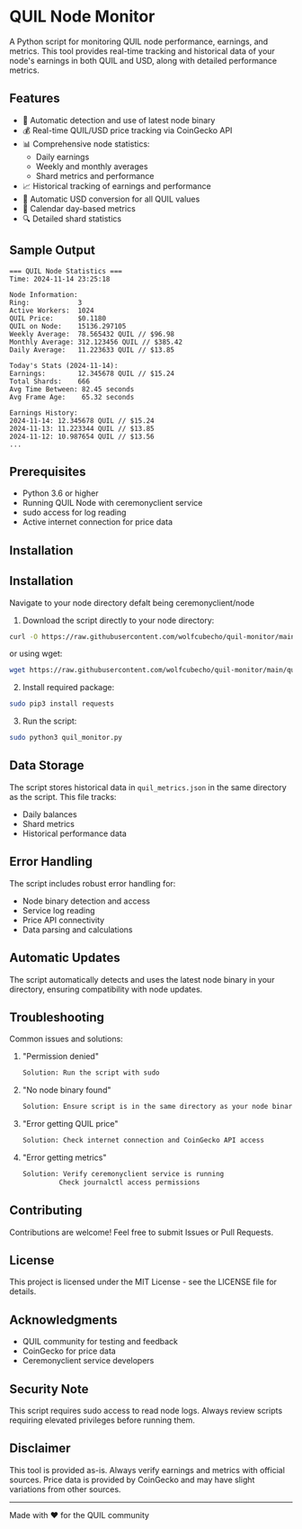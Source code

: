 # QUIL Node Monitor

A Python script for monitoring QUIL node performance, earnings, and metrics. This tool provides real-time tracking and historical data of your node's earnings in both QUIL and USD, along with detailed performance metrics.

## Features

- 🔄 Automatic detection and use of latest node binary
- 💰 Real-time QUIL/USD price tracking via CoinGecko API
- 📊 Comprehensive node statistics:
  - Daily earnings
  - Weekly and monthly averages
  - Shard metrics and performance
- 📈 Historical tracking of earnings and performance
- 💱 Automatic USD conversion for all QUIL values
- 📅 Calendar day-based metrics
- 🔍 Detailed shard statistics

## Sample Output
```
=== QUIL Node Statistics ===
Time: 2024-11-14 23:25:18

Node Information:
Ring:            3
Active Workers:  1024
QUIL Price:      $0.1180
QUIL on Node:    15136.297105
Weekly Average:  78.565432 QUIL // $96.98
Monthly Average: 312.123456 QUIL // $385.42
Daily Average:   11.223633 QUIL // $13.85

Today's Stats (2024-11-14):
Earnings:        12.345678 QUIL // $15.24
Total Shards:    666
Avg Time Between: 82.45 seconds
Avg Frame Age:    65.32 seconds

Earnings History:
2024-11-14: 12.345678 QUIL // $15.24
2024-11-13: 11.223344 QUIL // $13.85
2024-11-12: 10.987654 QUIL // $13.56
...
```

## Prerequisites

- Python 3.6 or higher
- Running QUIL Node with ceremonyclient service
- sudo access for log reading
- Active internet connection for price data

## Installation

## Installation

Navigate to your node directory defalt being ceremonyclient/node
1. Download the script directly to your node directory:
```bash
curl -O https://raw.githubusercontent.com/wolfcubecho/quil-monitor/main/quil_monitor.py && chmod +x quil_monitor.py
```
or using wget:
```bash
wget https://raw.githubusercontent.com/wolfcubecho/quil-monitor/main/quil_monitor.py && chmod +x quil_monitor.py
```

2. Install required package:
```bash
sudo pip3 install requests
```

3. Run the script:
```bash
sudo python3 quil_monitor.py
```

## Data Storage

The script stores historical data in `quil_metrics.json` in the same directory as the script. This file tracks:
- Daily balances
- Shard metrics
- Historical performance data

## Error Handling

The script includes robust error handling for:
- Node binary detection and access
- Service log reading
- Price API connectivity
- Data parsing and calculations

## Automatic Updates

The script automatically detects and uses the latest node binary in your directory, ensuring compatibility with node updates.

## Troubleshooting

Common issues and solutions:

1. "Permission denied"
   ```bash
   Solution: Run the script with sudo
   ```

2. "No node binary found"
   ```bash
   Solution: Ensure script is in the same directory as your node binary
   ```

3. "Error getting QUIL price"
   ```bash
   Solution: Check internet connection and CoinGecko API access
   ```

4. "Error getting metrics"
   ```bash
   Solution: Verify ceremonyclient service is running
            Check journalctl access permissions
   ```

## Contributing

Contributions are welcome! Feel free to submit Issues or Pull Requests.

## License

This project is licensed under the MIT License - see the LICENSE file for details.

## Acknowledgments

- QUIL community for testing and feedback
- CoinGecko for price data
- Ceremonyclient service developers

## Security Note

This script requires sudo access to read node logs. Always review scripts requiring elevated privileges before running them.

## Disclaimer

This tool is provided as-is. Always verify earnings and metrics with official sources. Price data is provided by CoinGecko and may have slight variations from other sources.

---
Made with ❤️ for the QUIL community
